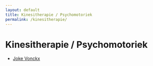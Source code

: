 ```yaml
---
layout: default
title: Kinesitherapie / Psychomotoriek 
permalink: /kinesitherapie/ 
---
```



# Kinesitherapie / Psychomotoriek

<ul>
	<li><a href="{{ site.baseurl }}/kinesitherapie/joke_vonckx.html">Joke Vonckx</a></li>
</ul>
